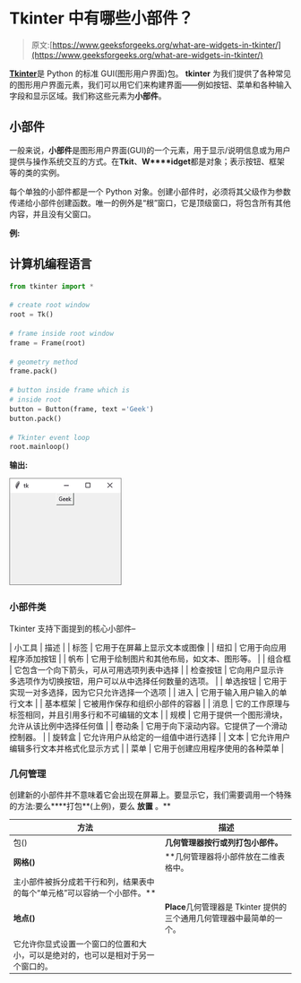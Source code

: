 # Tkinter 中有哪些小部件？

> 原文:[https://www.geeksforgeeks.org/what-are-widgets-in-tkinter/](https://www.geeksforgeeks.org/what-are-widgets-in-tkinter/)

[**Tkinter**](https://www.geeksforgeeks.org/python-gui-tkinter/)是 Python 的标准 GUI(图形用户界面)包。 **tkinter** 为我们提供了各种常见的图形用户界面元素，我们可以用它们来构建界面——例如按钮、菜单和各种输入字段和显示区域。我们称这些元素为**小部件**。

## **小部件**

一般来说，**小部件**是图形用户界面(GUI)的一个元素，用于显示/说明信息或为用户提供与操作系统交互的方式。在**Tkit**、**W****idget**都是对象；表示按钮、框架等的类的实例。

每个单独的小部件都是一个 Python 对象。创建小部件时，必须将其父级作为参数传递给小部件创建函数。唯一的例外是“根”窗口，它是顶级窗口，将包含所有其他内容，并且没有父窗口。

**例:**

## 计算机编程语言

```py
from tkinter import *

# create root window
root = Tk()                           

# frame inside root window
frame = Frame(root)                  

# geometry method
frame.pack()                          

# button inside frame which is 
# inside root
button = Button(frame, text ='Geek')  
button.pack()                         

# Tkinter event loop
root.mainloop()                       
```

**输出:**

![](img/becba261877e343dacd7bddf009c8c45.png)

### 小部件类

Tkinter 支持下面提到的核心小部件–

| 小工具 | 描述 |
| 标签 | 它用于在屏幕上显示文本或图像 |
| 纽扣 | 它用于向应用程序添加按钮 |
| 帆布 | 它用于绘制图片和其他布局，如文本、图形等。 |
| 组合框 | 它包含一个向下箭头，可从可用选项列表中选择 |
| 检查按钮 | 它向用户显示许多选项作为切换按钮，用户可以从中选择任何数量的选项。 |
| 单选按钮 | 它用于实现一对多选择，因为它只允许选择一个选项 |
| 进入 | 它用于输入用户输入的单行文本 |
| 基本框架 | 它被用作保存和组织小部件的容器 |
| 消息 | 它的工作原理与标签相同，并且引用多行和不可编辑的文本 |
| 规模 | 它用于提供一个图形滑块，允许从该比例中选择任何值 |
| 卷动条 | 它用于向下滚动内容。它提供了一个滑动控制器。 |
| 旋转盒 | 它允许用户从给定的一组值中进行选择 |
| 文本 | 它允许用户编辑多行文本并格式化显示方式 |
| 菜单 | 它用于创建应用程序使用的各种菜单 |

### 几何管理

创建新的小部件并不意味着它会出现在屏幕上。要显示它，我们需要调用一个特殊的方法:要么****打包**(上例)，要么 **放置** 。**

| **方法** | **描述** |
| --- | --- |
| 包() | **几何管理器按行或列打包小部件。** |
| **网格()** | **几何管理器将小部件放在二维表格中。
主小部件被拆分成若干行和列，结果表中的每个“单元格”可以容纳一个小部件。** |
| **地点()** | **Place**几何管理器是 Tkinter 提供的三个通用几何管理器中最简单的一个。
它允许你显式设置一个窗口的位置和大小，可以是绝对的，也可以是相对于另一个窗口的。 |